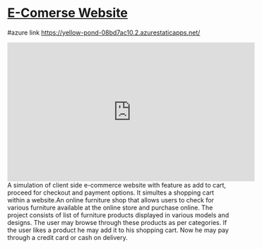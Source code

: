 # [E-Comerse Website](https://bhaiyyashabmandhare.github.io/E-com-web/)
#azure link https://yellow-pond-08bd7ac10.2.azurestaticapps.net/
<iframe width="560" height="315" src="https://www.youtube.com/embed/DrUOAqqcg5E" title="YouTube video player" frameborder="0" allow="accelerometer; autoplay; clipboard-write; encrypted-media; gyroscope; picture-in-picture" allowfullscreen></iframe>
A simulation of client side e-commerce website with feature as add to cart, proceed for checkout and payment options. It simultes a shopping cart within a website.An online furniture shop that allows users to check for various furniture available at the online store and purchase online. The project consists of list of furniture products displayed in various models and designs. The user may browse through these products as per categories. If the user likes a product he may add it to his shopping cart. Now he may pay through a credit card or cash on delivery.
